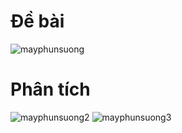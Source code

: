 # Đề bài
![mayphunsuong](https://github.com/VanHoang110802/Competitive_Programming/assets/108053955/e3d59008-26d4-4245-b3e0-dc4b6bed4933)

# Phân tích
![mayphunsuong2](https://github.com/VanHoang110802/Competitive_Programming/assets/108053955/7ef3f466-f0b9-48cc-b02d-b15f632dd0d3)
![mayphunsuong3](https://github.com/VanHoang110802/Competitive_Programming/assets/108053955/e4bcb6ed-138b-4ac1-915a-e5b424d9a9d8)
